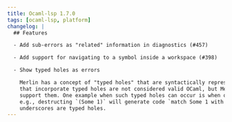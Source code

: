 ```yaml
---
title: Ocaml-lsp 1.7.0
tags: [ocaml-lsp, platform]
changelog: |
  ## Features

  - Add sub-errors as "related" information in diagnostics (#457)

  - Add support for navigating to a symbol inside a workspace (#398)

  - Show typed holes as errors

    Merlin has a concept of "typed holes" that are syntactically represented as `_`. Files
    that incorporate typed holes are not considered valid OCaml, but Merlin and OCaml-LSP
    support them. One example when such typed holes can occur is when on "destructs" a value,
    e.g., destructing `(Some 1)` will generate code `match Some 1 with Some _ -> _ | None -> _`. While the first underscore is a valid "match-all"/wildcard pattern, the rest of
    underscores are typed holes.
---
```


